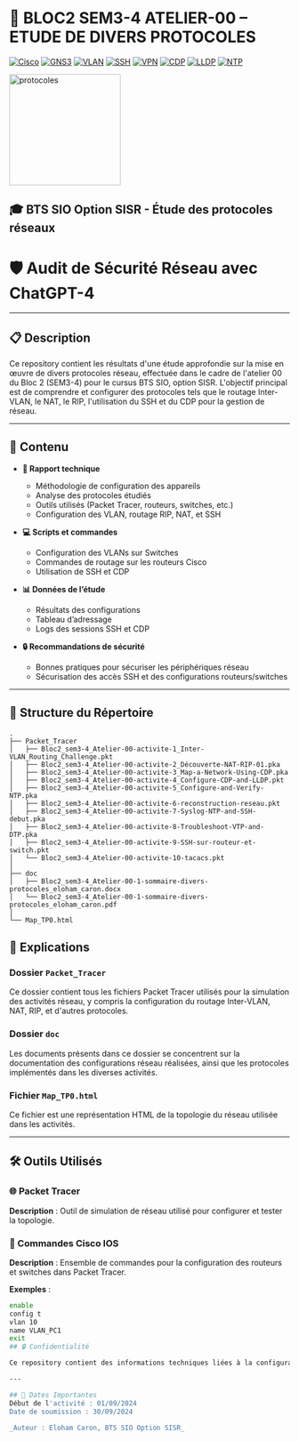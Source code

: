 # 📄 BLOC2 SEM3-4 ATELIER-00 – ETUDE DE DIVERS PROTOCOLES
[![Cisco](https://img.shields.io/badge/Cisco-1BA0D7?style=flat-square&logo=cisco&logoColor=white)](https://www.cisco.com/)
[![GNS3](https://img.shields.io/badge/GNS3-008080?style=flat-square&logo=gns3&logoColor=white)](https://www.gns3.com/)
[![VLAN](https://img.shields.io/badge/VLAN-0078D4?style=flat-square&logo=vlc-media-player&logoColor=white)](https://en.wikipedia.org/wiki/Virtual_LAN)
[![SSH](https://img.shields.io/badge/SSH-4E9A06?style=flat-square&logo=gnubash&logoColor=white)](https://www.openssh.com/)
[![VPN](https://img.shields.io/badge/VPN-00599C?style=flat-square&logo=openvpn&logoColor=white)](https://openvpn.net/)
[![CDP](https://img.shields.io/badge/CDP-FF5733?style=flat-square&logo=cisco&logoColor=white)](https://en.wikipedia.org/wiki/Cisco_Discovery_Protocol)
[![LLDP](https://img.shields.io/badge/LLDP-0078D7?style=flat-square&logo=ieee&logoColor=white)](https://en.wikipedia.org/wiki/Link_Layer_Discovery_Protocol)
[![NTP](https://img.shields.io/badge/NTP-FFDD00?style=flat-square&logo=clockify&logoColor=white)](https://www.ntp.org/)


<img src="img/DALL·E-2024-09-15-23.45.png" alt="protocoles" width="200" />


## 🎓 BTS SIO Option SISR - Étude des protocoles réseaux
# 🛡️ Audit de Sécurité Réseau avec ChatGPT-4




---

## 📋 Description

Ce repository contient les résultats d'une étude approfondie sur la mise en œuvre de divers protocoles réseau, effectuée dans le cadre de l'atelier 00 du Bloc 2 (SEM3-4) pour le cursus BTS SIO, option SISR. L'objectif principal est de comprendre et configurer des protocoles tels que le routage Inter-VLAN, le NAT, le RIP, l'utilisation du SSH et du CDP pour la gestion de réseau.

---

## 📂 Contenu

- **📝 Rapport technique**
  - Méthodologie de configuration des appareils
  - Analyse des protocoles étudiés
  - Outils utilisés (Packet Tracer, routeurs, switches, etc.)
  - Configuration des VLAN, routage RIP, NAT, et SSH

- **💻 Scripts et commandes**
  - Configuration des VLANs sur Switches
  - Commandes de routage sur les routeurs Cisco
  - Utilisation de SSH et CDP

- **📊 Données de l’étude**
  - Résultats des configurations
  - Tableau d’adressage
  - Logs des sessions SSH et CDP

- **🔒 Recommandations de sécurité**
  - Bonnes pratiques pour sécuriser les périphériques réseau
  - Sécurisation des accès SSH et des configurations routeurs/switches

---

## 📂 Structure du Répertoire

```plaintext
.
├── Packet_Tracer
│   ├── Bloc2_sem3-4_Atelier-00-activite-1_Inter-VLAN_Routing_Challenge.pkt
│   ├── Bloc2_sem3-4_Atelier-00-activite-2_Découverte-NAT-RIP-01.pka
│   ├── Bloc2_sem3-4_Atelier-00-activite-3_Map-a-Network-Using-CDP.pka
│   ├── Bloc2_sem3-4_Atelier-00-activite-4_Configure-CDP-and-LLDP.pkt
│   ├── Bloc2_sem3-4_Atelier-00-activite-5_Configure-and-Verify-NTP.pka
│   ├── Bloc2_sem3-4_Atelier-00-activite-6-reconstruction-reseau.pkt
│   ├── Bloc2_sem3-4_Atelier-00-activite-7-Syslog-NTP-and-SSH-debut.pka
│   ├── Bloc2_sem3-4_Atelier-00-activite-8-Troubleshoot-VTP-and-DTP.pka
│   ├── Bloc2_sem3-4_Atelier-00-activite-9-SSH-sur-routeur-et-switch.pkt
│   └── Bloc2_sem3-4_Atelier-00-activite-10-tacacs.pkt
│
├── doc
│   ├── Bloc2_sem3-4_Atelier-00-1-sommaire-divers-protocoles_eloham_caron.docx
│   └── Bloc2_sem3-4_Atelier-00-1-sommaire-divers-protocoles_eloham_caron.pdf
│
└── Map_TP0.html
```
## 📑 Explications

### Dossier `Packet_Tracer`
Ce dossier contient tous les fichiers Packet Tracer utilisés pour la simulation des activités réseau, y compris la configuration du routage Inter-VLAN, NAT, RIP, et d'autres protocoles.

### Dossier `doc`
Les documents présents dans ce dossier se concentrent sur la documentation des configurations réseau réalisées, ainsi que les protocoles implémentés dans les diverses activités.

### Fichier `Map_TP0.html`
Ce fichier est une représentation HTML de la topologie du réseau utilisée dans les activités.

---

## 🛠️ Outils Utilisés

### 🌐 Packet Tracer
**Description** : Outil de simulation de réseau utilisé pour configurer et tester la topologie.

### 🔧 Commandes Cisco IOS
**Description** : Ensemble de commandes pour la configuration des routeurs et switches dans Packet Tracer.

**Exemples** :

```bash
enable
config t
vlan 10
name VLAN_PC1
exit
## 🔒 Confidentialité

Ce repository contient des informations techniques liées à la configuration des protocoles réseau. La diffusion est restreinte aux membres autorisés du programme BTS SIO.

---

## 📅 Dates Importantes
Début de l'activité : 01/09/2024  
Date de soumission : 30/09/2024  

_Auteur : Eloham Caron, BTS SIO Option SISR_
